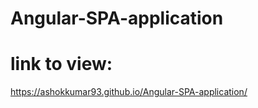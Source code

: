 # Angular-SPA-application

# link to view: 

https://ashokkumar93.github.io/Angular-SPA-application/
